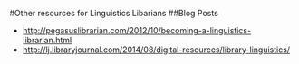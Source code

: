 #Other resources for Linguistics Libarians
##Blog Posts
* http://pegasuslibrarian.com/2012/10/becoming-a-linguistics-librarian.html
* http://lj.libraryjournal.com/2014/08/digital-resources/library-linguistics/
